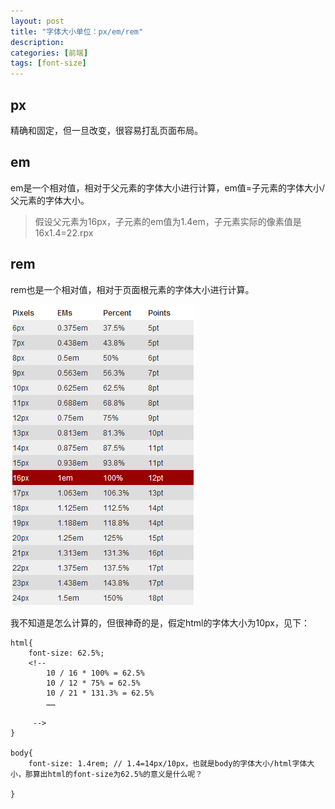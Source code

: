 ```yaml
---
layout: post
title: "字体大小单位：px/em/rem"
description: 
categories: [前端]
tags: [font-size]
---
```


## px

精确和固定，但一旦改变，很容易打乱页面布局。

## em

em是一个相对值，相对于父元素的字体大小进行计算，em值=子元素的字体大小/父元素的字体大小。

> 假设父元素为16px，子元素的em值为1.4em，子元素实际的像素值是16x1.4=22.rpx

## rem

rem也是一个相对值，相对于页面根元素<html>的字体大小进行计算。
   
![字体大小值标准参考图](/images/emTable.png "font-size参考图")

我不知道是怎么计算的，但很神奇的是，假定html的字体大小为10px，见下：

```
html{
    font-size: 62.5%;
    <!-- 
        10 / 16 * 100% = 62.5%
        10 / 12 * 75% = 62.5%
        10 / 21 * 131.3% = 62.5%
        ……

     -->
}

body{
    font-size: 1.4rem; // 1.4=14px/10px，也就是body的字体大小/html字体大小，那算出html的font-size为62.5%的意义是什么呢？

}

```